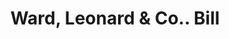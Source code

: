 ---
doi: 10.7916/D82245TP
date_other: '1860'
date_other_textual: 1860-1869
form: printed ephemera
genre:
- Invoices
name:
- Ward, Leonard & Co.
object_in_context_url: https://biggert.cul.columbia.edu/items/view/ave_biggert_01168
subject_hierarchical_geographic:
- Newburgh, New York, United States
subject_name:
- Ward, Leonard & Co.
title: Ward, Leonard & Co.. Bill
sort_title: Ward, Leonard & Co.. Bill
call_number: ave_biggert_01168
coordinates:
- 41.51972222222222,-74.0213888888889
pid: ave_biggert_01168
identifiers: ave_biggert_01168
canvas_id: ldpd:396432
permalink: "/items/ave_biggert_01168/"
layout: iiif-image-page
---